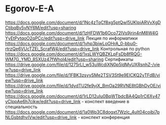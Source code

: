 # Egorov-E-A
https://docs.google.com/document/d/1Nc4zTqCf8xg5ptQwl5UKlpiARVvXgDCtibqBv5vNY6M/edit?usp=sharing
https://docs.google.com/document/d/1zHFDW1b6Oco72IVs9jrin4nM8W4GYyEtPvtqoO2qPCc/edit?usp=drive_link Лекция по информатики
https://docs.google.com/document/d/1vhp3biwLoOHrA_0-bbu0-rtrzQe6VUcTZEi_ScrafW4/edit?usp=drive_link
Контрольная по python https://docs.google.com/document/d/1xsLWYQBZKLpFsDb8fRQG-WM7G_YMD_8SXUz47fWhol4/edit?usp=sharing
Сертификаты https://drive.google.com/file/d/1275rLI_w53uWcdiXN0p5ldMyUXRsnhZ-/view?usp=drive_link
https://drive.google.com/file/d/1FBK3zsyySMe2TSV3St9e9EICKQ2yTFdB/view?usp=drive_link
https://drive.google.com/file/d/1dydTU2fe9yjX_BmOa29RVNE8tGBhDyOE/view?usp=drive_link
https://docs.google.com/document/d/1rLD12uIu0BqWTbdcBA4Qp1rC6Xy47yClppAe6h7cikw/edit?usp=drive_link - конспект введение в специальность
https://docs.google.com/document/d/1a0Wp3C8dogxt7WzIc_4uIt04coibi7pNLGsbtdhvIVw/edit?usp=drive_link - конспект конференция
